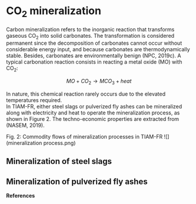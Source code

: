 # CO<sub>2</sub> mineralization

Carbon mineralization refers to the inorganic reaction that transforms gaseous CO<sub>2</sub> into solid carbonates. The transformation is considered permanent since the decomposition of carbonates cannot occur without considerable energy input, and because carbonates are thermodynamically stable. Besides, carbonates are environmentally benign (NPC, 2019c). A typical carbonation reaction consists in reacting a metal oxide (MO) with CO<sub>2</sub>:

$$ MO+CO_2→MCO_3+heat $$

In nature, this chemical reaction rarely occurs due to the elevated temperatures required.  
In TIAM-FR, either steel slags or pulverized fly ashes can be mineralized along with electricity and heat to operate the mineralization process, as shown in Figure 2. The techno-economic properties are extracted from (NASEM, 2019).

Fig. 2: Commodity flows of mineralization processes in TIAM-FR
![](mineralization process.png)

## Mineralization of steel slags

## Mineralization of pulverized fly ashes

**References**

